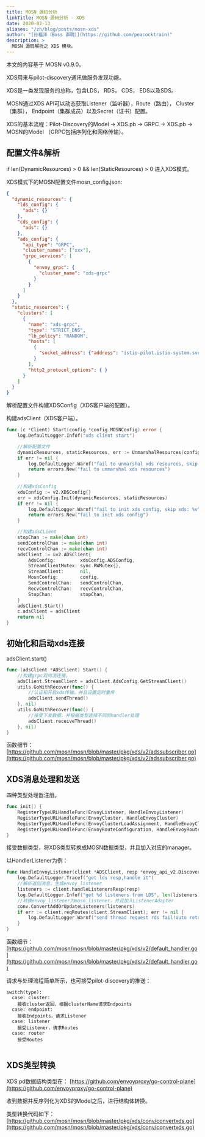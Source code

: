 ```yaml
---
title: MOSN 源码分析
linkTitle: MOSN 源码分析 - XDS
date: 2020-02-13
aliases: "/zh/blog/posts/mosn-xds"
author: "[孙福泽（Boss 直聘）](https://github.com/peacocktrain)"
description: >
  MOSN 源码解析之 XDS 模块。
---
```


本文的内容基于 MOSN v0.9.0。

XDS用来与pilot-discovery通讯做服务发现功能。

XDS是一类发现服务的总称，包含LDS， RDS， CDS， EDS以及SDS。

MOSN通过XDS API可以动态获取Listener（监听器），Route（路由）， Cluster（集群）， Endpoint（集群成员）以及Secret（证书）配置。

XDS的基本流程：Pilot-Discovery的Model -> XDS.pb -> GRPC -> XDS.pb -> MOSN的Model （GRPC包括序列化和网络传输）。

## 配置文件&解析

if len(DynamicResources) > 0 && len(StaticResources) > 0 进入XDS模式。

XDS模式下的MOSN配置文件mosn_config.json:
```json
{
  "dynamic_resources": {
    "lds_config": {
      "ads": {}
    },
    "cds_config": {
      "ads": {}
    },
    "ads_config": {
      "api_type": "GRPC",
      "cluster_names": ["xxx"],
      "grpc_services": [
        {
          "envoy_grpc": {
            "cluster_name": "xds-grpc"
          }
        }
      ]
    }
  },
  "static_resources": {
    "clusters": [
      {
        "name": "xds-grpc",
        "type": "STRICT_DNS",
        "lb_policy": "RANDOM",
        "hosts": [
          {
            "socket_address": {"address": "istio-pilot.istio-system.svc.boss.twl", "port_value": 15010}
          }
        ],
        "http2_protocol_options": { }
      }
    ]
  }
}
```

解析配置文件构建XDSConfig（XDS客户端的配置）。

构建adsClient（XDS客户端）。

```go
func (c *Client) Start(config *config.MOSNConfig) error {
	log.DefaultLogger.Infof("xds client start")

    //解析配置文件
	dynamicResources, staticResources, err := UnmarshalResources(config)
	if err != nil {
		log.DefaultLogger.Warnf("fail to unmarshal xds resources, skip xds: %v", err)
		return errors.New("fail to unmarshal xds resources")
	}
    
    //构建xdsConfig
	xdsConfig := v2.XDSConfig{}
	err = xdsConfig.Init(dynamicResources, staticResources)
	if err != nil {
		log.DefaultLogger.Warnf("fail to init xds config, skip xds: %v", err)
		return errors.New("fail to init xds config")
	}

    //构建adsCLient
	stopChan := make(chan int)
	sendControlChan := make(chan int)
	recvControlChan := make(chan int)
	adsClient := &v2.ADSClient{
		AdsConfig:         xdsConfig.ADSConfig,
		StreamClientMutex: sync.RWMutex{},
		StreamClient:      nil,
		MosnConfig:        config,
		SendControlChan:   sendControlChan,
		RecvControlChan:   recvControlChan,
		StopChan:          stopChan,
	}
	adsClient.Start()
	c.adsClient = adsClient
	return nil
}
```



## 初始化和启动xds连接
adsClient.start() 
```go
func (adsClient *ADSClient) Start() {
    //构建grpc双向流连接。
	adsClient.StreamClient = adsClient.AdsConfig.GetStreamClient()
	utils.GoWithRecover(func() {
        //认证和开启xds传输，并且设置定时重传
		adsClient.sendThread()
	}, nil)
	utils.GoWithRecover(func() {
        //接受下发数据，并根据类型选择不同的handler处理
		adsClient.receiveThread()
	}, nil)
}
```
函数细节：
[https://github.com/mosn/mosn/blob/master/pkg/xds/v2/adssubscriber.go](https://github.com/mosn/mosn/blob/master/pkg/xds/v2/adssubscriber.go)


## XDS消息处理和发送

四种类型处理器注册。

```go
func init() {
	RegisterTypeURLHandleFunc(EnvoyListener, HandleEnvoyListener)
	RegisterTypeURLHandleFunc(EnvoyCluster, HandleEnvoyCluster)
	RegisterTypeURLHandleFunc(EnvoyClusterLoadAssignment, HandleEnvoyClusterLoadAssignment)
	RegisterTypeURLHandleFunc(EnvoyRouteConfiguration, HandleEnvoyRouteConfiguration)
}
```

接受数据类型，将XDS类型转换成MOSN数据类型，并且加入对应的manager。

以HandlerListener为例：
```go
func HandleEnvoyListener(client *ADSClient, resp *envoy_api_v2.DiscoveryResponse) {
	log.DefaultLogger.Tracef("get lds resp,handle it")
    //解析返回消息，生成envoy_listener
	listeners := client.handleListenersResp(resp)
	log.DefaultLogger.Infof("get %d listeners from LDS", len(listeners))
    //转换envoy_listener为mosn_listener，并且加入ListenerAdapter
	conv.ConvertAddOrUpdateListeners(listeners)
	if err := client.reqRoutes(client.StreamClient); err != nil {
		log.DefaultLogger.Warnf("send thread request rds fail!auto retry next period")
	}
}
```
函数细节：
[https://github.com/mosn/mosn/blob/master/pkg/xds/v2/default_handler.go](https://github.com/mosn/mosn/blob/master/pkg/xds/v2/default_handler.go)


请求与处理流程简单所示，也可接受pilot-discovery的推送：

```
switch(type):
  case: cluster:
    接收cluster返回，根据clusterName请求Endpoints
  case: endpoint:
    接收Endpoints，请求Listener
  case: listener
    接受Listener，请求Routes
  case: router
    接受Routes
       
```



## XDS类型转换

XDS.pd数据结构类型在：
[https://github.com/envoyproxy/go-control-plane](https://github.com/envoyproxy/go-control-plane)

收到数据并反序列化为XDS的Model之后，进行结构体转换。

类型转换代码如下： 
[https://github.com/mosn/mosn/blob/master/pkg/xds/conv/convertxds.go](https://github.com/mosn/mosn/blob/master/pkg/xds/conv/convertxds.go)


